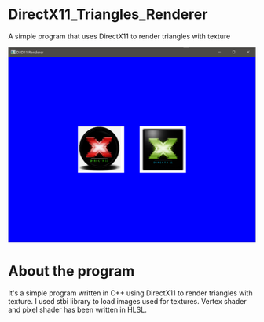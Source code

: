 # DirectX11_Triangles_Renderer
A simple program that uses DirectX11 to render triangles with texture

![Screenshot](DX11_preview_image.PNG)

About the program
==============
It's a simple program written in C++ using DirectX11 to render triangles with texture.
I used stbi library to load images used for textures.
Vertex shader and pixel shader has been written in HLSL.
